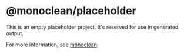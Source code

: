 # @monoclean/placeholder

This is an empty placeholder project. It's reserved for use in generated output.

For more information, see [monoclean](https://github.com/teintinu/monoclean).
